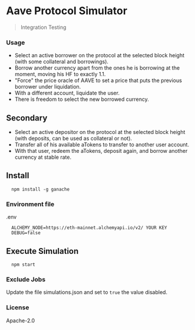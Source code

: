 # Aave Protocol Simulator

> Integration Testing

### Usage

- Select an active borrower on the protocol at the selected block height (with some collateral and borrowings).
- Borrow another currency apart from the ones he is borrowing at the moment, moving his HF to exactly 1.1.
- "Force" the price oracle of AAVE to set a price that puts the previous borrower under liquidation.
- With a different account, liquidate the user.
- There is freedom to select the new borrowed currency.

## Secondary

- Select an active depositor on the protocol at the selected block height (with deposits, can be used as collateral or not).
- Transfer all of his available aTokens to transfer to another user account.
- With that user, redeem the aTokens, deposit again, and borrow another currency at stable rate.

## Install

```
  npm install -g ganache
```

### Environment file

.env

```
  ALCHEMY_NODE=https://eth-mainnet.alchemyapi.io/v2/ YOUR KEY
  DEBUG=false
```

## Execute Simulation

```
  npm start
```

### Exclude Jobs

Update the file simulations.json and set to `true` the value disabled.

### License

Apache-2.0
